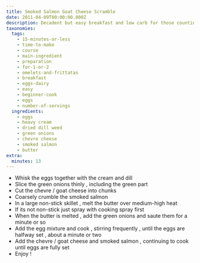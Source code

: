 ```yaml
---
title: Smoked Salmon Goat Cheese Scramble
date: 2011-04-09T00:00:00.000Z
description: Decadent but easy breakfast and low carb for those counting!
taxonomies:
  tags:
    - 15-minutes-or-less
    - time-to-make
    - course
    - main-ingredient
    - preparation
    - for-1-or-2
    - omelets-and-frittatas
    - breakfast
    - eggs-dairy
    - easy
    - beginner-cook
    - eggs
    - number-of-servings
  ingredients:
    - eggs
    - heavy cream
    - dried dill weed
    - green onions
    - chevre cheese
    - smoked salmon
    - butter
extra:
  minutes: 13
---
```

 - Whisk the eggs together with the cream and dill
 - Slice the green onions thinly , including the green part
 - Cut the chevre / goat cheese into chunks
 - Coarsely crumble the smoked salmon
 - In a large non-stick skillet , melt the butter over medium-high heat
 - If its not non-stick just spray with cooking spray first
 - When the butter is melted , add the green onions and saute them for a minute or so
 - Add the egg mixture and cook , stirring frequently , until the eggs are halfway set , about a minute or two
 - Add the chevre / goat cheese and smoked salmon , continuing to cook until eggs are fully set
 - Enjoy !
